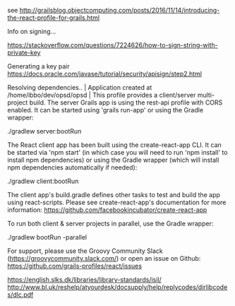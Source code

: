 
see http://grailsblog.objectcomputing.com/posts/2016/11/14/introducing-the-react-profile-for-grails.html



Info on signing...

https://stackoverflow.com/questions/7224626/how-to-sign-string-with-private-key

Generating a key pair
https://docs.oracle.com/javase/tutorial/security/apisign/step2.html


Resolving dependencies..
| Application created at /home/ibbo/dev/opsd/opsd
| This profile provides a client/server multi-project build. The server Grails app is using the rest-api profile with CORS enabled. It can be started using 'grails run-app' or using the Gradle wrapper:

  ./gradlew server:bootRun

The React client app has been built using the create-react-app CLI. It can be started via 'npm start' (in which case you will need to run 'npm install' to install npm dependencies) or using the Gradle wrapper (which will install npm dependencies automatically if needed):

  ./gradlew client:bootRun

The client app's build.gradle defines other tasks to test and build the app using react-scripts. Please see create-react-app's documentation for more information: https://github.com/facebookincubator/create-react-app

To run both client & server projects in parallel, use the Gradle wrapper:

 ./gradlew bootRun -parallel

For support, please use the Groovy Community Slack (https://groovycommunity.slack.com/) or open an issue on Github: https://github.com/grails-profiles/react/issues



https://english.slks.dk/libraries/library-standards/isil/
http://www.bl.uk/reshelp/atyourdesk/docsupply/help/replycodes/dirlibcodes/dlc.pdf
